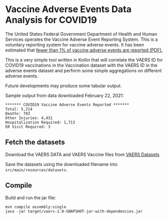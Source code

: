 # Vaccine Adverse Events Data Analysis for COVID19

The United States Federal Government Department of Health and Human Services
operates the Vaccine Adverse Event Reporting System. This is a voluntary reporting
system for vaccine adverse events. It has been estimated that [fewer than 1% of
vaccine adverse events are reported (PDF).](https://digital.ahrq.gov/sites/default/files/docs/publication/r18hs017045-lazarus-final-report-2011.pdf)

This is a very simple tool written in Kotlin that will correlate the VAERS ID
for COVID19 vaccinations in the Vaccination dataset with the VAERS ID in the
adverse events dataset and perform some simple aggregations on different
adverse events.

Future developments may produce some tabular output.

Sample output from data downloaded February 22, 2021:

    ******* COVID19 Vaccine Adverse Events Reported *******
    Total: 5,214
    Deaths: 783
    Other Injuries: 4,431
    Hospitalization Required: 1,713
    ER Visit Required: 3

## Fetch the datasets

Download the VAERS DATA and VAERS Vaccine files from
[VAERS Datasets](https://vaers.hhs.gov/data/datasets.html)

Save the datasets using the downloaded filename into `src/main/resources/datasets`.

## Compile

Build and run the jar file:

    mvn compile assembly:single
    java -jar target/vaers-1.0-SNAPSHOT-jar-with-dependencies.jar

